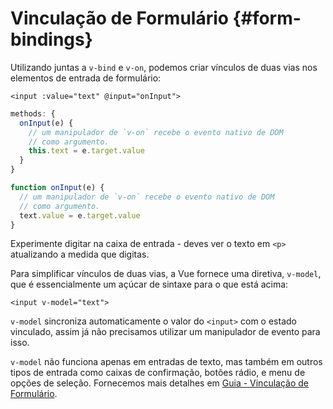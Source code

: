 # Vinculação de Formulário {#form-bindings}

Utilizando juntas a `v-bind` e `v-on`, podemos criar vínculos de duas vias nos elementos de entrada de formulário:

```vue-html
<input :value="text" @input="onInput">
```

<div class="options-api">

```js
methods: {
  onInput(e) {
    // um manipulador de `v-on` recebe o evento nativo de DOM
    // como argumento.
    this.text = e.target.value
  }
}
```

</div>

<div class="composition-api">

```js
function onInput(e) {
  // um manipulador de `v-on` recebe o evento nativo de DOM
  // como argumento.
  text.value = e.target.value
}
```

</div>

Experimente digitar na caixa de entrada - deves ver o texto em `<p>` atualizando a medida que digitas.

Para simplificar vínculos de duas vias, a Vue fornece uma diretiva, `v-model`, que é essencialmente um açúcar de sintaxe para o que está acima:

```vue-html
<input v-model="text">
```

`v-model` sincroniza automaticamente o valor do `<input>` com o estado vinculado, assim já não precisamos utilizar um manipulador de evento para isso.

`v-model` não funciona apenas em entradas de texto, mas também em outros tipos de entrada como caixas de confirmação, botões rádio, e menu de opções de seleção. Fornecemos mais detalhes em <a target="_blank" href="/guide/essentials/forms.html">Guia - Vinculação de Formulário</a>.
